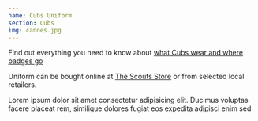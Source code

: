 ```yaml
---
name: Cubs Uniform
section: Cubs
img: canoes.jpg
---
```

Find out everything you need to know about [what Cubs wear and where badges go](https://www.scouts.org.uk/cubs/cubs-uniform-and-badge-placement/)

Uniform can be bought online at [The Scouts Store](https://shop.scouts.org.uk) or from selected local retailers.

Lorem ipsum dolor sit amet consectetur adipisicing elit. Ducimus voluptas facere placeat rem, similique dolores fugiat eos expedita adipisci enim sed 